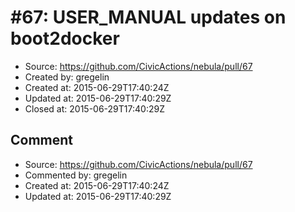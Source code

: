 # #67: USER_MANUAL updates on boot2docker

* Source: https://github.com/CivicActions/nebula/pull/67
* Created by: gregelin
* Created at: 2015-06-29T17:40:24Z
* Updated at: 2015-06-29T17:40:29Z
* Closed at: 2015-06-29T17:40:29Z


## Comment

* Source: https://github.com/CivicActions/nebula/pull/67
* Commented by: gregelin
* Created at: 2015-06-29T17:40:24Z
* Updated at: 2015-06-29T17:40:29Z




